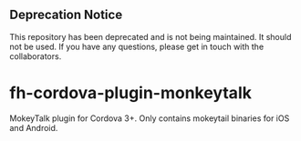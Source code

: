 ## Deprecation Notice
This repository has been deprecated and is not being maintained. It should not be used. If you have any questions, please get in touch with the collaborators.

fh-cordova-plugin-monkeytalk
============================

MokeyTalk plugin for Cordova 3+. Only contains mokeytail binaries for iOS and Android.
